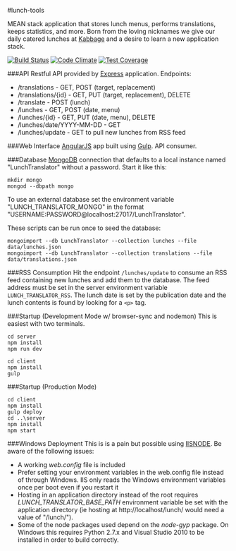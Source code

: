 #lunch-tools

MEAN stack application that stores lunch menus, performs translations, keeps statistics, and more. Born from the loving nicknames we give our daily catered lunches at [Kabbage](https://www.kabbage.com/) and a desire to learn a new application stack.

[![Build Status](https://travis-ci.org/andrewskaggs/lunch-translator.svg?branch=master)](https://travis-ci.org/andrewskaggs/lunch-translator)
[![Code Climate](https://codeclimate.com/github/andrewskaggs/lunch-translator/badges/gpa.svg)](https://codeclimate.com/github/andrewskaggs/lunch-translator)
[![Test Coverage](https://codeclimate.com/github/andrewskaggs/lunch-translator/badges/coverage.svg)](https://codeclimate.com/github/andrewskaggs/lunch-translator)

###API
Restful API provided by [Express](http://expressjs.com/) application. Endpoints:
* /translations - GET, POST (target, replacement)
* /translations/{id} -  GET, PUT (target, replacement), DELETE
* /translate - POST (lunch)
* /lunches - GET, POST (date, menu)
* /lunches/{id} - GET, PUT (date, menu), DELETE
* /lunches/date/YYYY-MM-DD - GET
* /lunches/update - GET to pull new lunches from RSS feed


###Web Interface
[AngularJS](https://angularjs.org/) app built using [Gulp](http://gulpjs.com/). API consumer.

###Database
[MongoDB](https://www.mongodb.org/) connection that defaults to a local instance named "LunchTranslator" without a password. Start it like this:

```
mkdir mongo
mongod --dbpath mongo
```

To use an external database set the environment variable "LUNCH_TRANSLATOR_MONGO" in the format "USERNAME:PASSWORD@localhost:27017/LunchTranslator".

These scripts can be run once to seed the database:

```
mongoimport --db LunchTranslator --collection lunches --file data/lunches.json
mongoimport --db LunchTranslator --collection translations --file data/translations.json
```

###RSS Consumption
Hit the endpoint `/lunches/update` to consume an RSS feed containing new lunches and add them
to the database. The feed address must be set in the server environment variable `LUNCH_TRANSLATOR_RSS`.  The lunch date is set by the publication date and the lunch contents is found by looking for a `<p>`  tag.


###Startup (Development Mode w/ browser-sync and nodemon)
This is easiest with two terminals.

```
cd server
npm install
npm run dev
```

```
cd client
npm install
gulp
```

###Startup (Production Mode)

```
cd client
npm install
gulp deploy
cd ..\server
npm install
npm start
```

###Windows Deployment
This is is a pain but possible using [IISNODE](https://github.com/tjanczuk/iisnode). Be aware of the following issues:
* A working _web.config_ file is included
* Prefer setting your environment variables in the web.config file instead of through Windows. IIS only reads the Windows environment variables once per boot even if you restart it
* Hosting in an application directory instead of the root requires *LUNCH_TRANSLATOR_BASE_PATH* environment variable be set with the application directory (ie hosting at http://localhost/lunch/ would need a value of "/lunch/").
* Some of the node packages used depend on the _node-gyp_ package. On Windows this requires Python 2.7.x and Visual Studio 2010 to be installed in order to build correctly.
